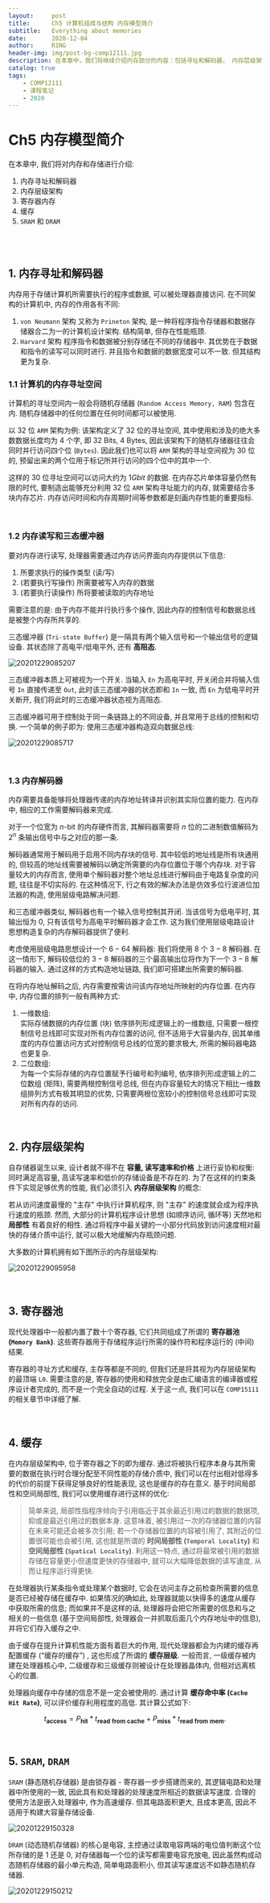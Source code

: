 ```yaml
---
layout:     post
title:      Ch5 计算机组成与结构 内存模型简介
subtitle:   Everything about memories
date:       2020-12-04
author:     R1NG
header-img: img/post-bg-comp12111.jpg
description: 在本章中，我们将继续介绍内存部分的内容：包括寻址和解码器， 内存层级架构， 寄存器内存， 缓存和SRAM与DRAM。 
catalog: true
tags:
    - COMP12111
    - 课程笔记
    - 2020
---
```


# Ch5 内存模型简介

在本章中, 我们将对内存和存储进行介绍:
1. 内存寻址和解码器
2. 内存层级架构
3. 寄存器内存
4. 缓存
5.  `SRAM` 和 `DRAM`

<br>
<br>


## 1. 内存寻址和解码器

内存用于存储计算机所需要执行的程序或数据, 可以被处理器直接访问. 在不同架构的计算机中, 内存的作用各有不同:

1. `von Neumann` 架构
   又称为 `Prineton` 架构, 是一种将程序指令存储器和数据存储器合二为一的计算机设计架构. 结构简单, 但存在性能瓶颈. 
2. `Harvard` 架构
    程序指令和数据被分别存储在不同的存储器中. 其优势在于数据和指令的读写可以同时进行. 并且指令和数据的数据宽度可以不一致. 但其结构更为复杂. 

### 1.1 计算机的内存寻址空间

计算机的寻址空间内一般会将随机存储器 (`Random Access Memory, RAM`) 包含在内. 随机存储器中的任何位置在任何时间都可以被使用. 

以 $32$ 位 `ARM` 架构为例: 该架构定义了 $32$ 位的寻址空间, 其中使用和涉及的绝大多数数据长度均为 $4$ 个字, 即 $32$ Bits, $4$ Bytes, 因此该架构下的随机存储器往往会同时并行访问四个位 (`Bytes`). 因此我们也可以将 `ARM` 架构的寻址空间视为 $30$ 位的, 预留出来的两个位用于标记所并行访问的四个位中的其中一个. 

这样的 $30$ 位寻址空间可以访问大约为 $1Gbit$ 的数据. 在内存芯片单体容量仍然有限的时代, 要制造出能够充分利用 $32$ 位 `ARM` 架构寻址能力的内存, 就需要结合多块内存芯片. 内存访问时间和内存周期时间等参数都是刻画内存性能的重要指标. 

<br>

### 1.2 内存读写和三态缓冲器
要对内存进行读写, 处理器需要通过内存访问界面向内存提供以下信息: 
1. 所要求执行的操作类型 (读/写)
2. (若要执行写操作) 所需要被写入内存的数据
3. (若要执行读操作) 所将要被读取的内存地址<br>

需要注意的是: 由于内存不能并行执行多个操作, 因此内存的控制信号和数据总线是被整个内存所共享的. 

三态缓冲器 (`Tri-state Buffer`) 是一隔具有两个输入信号和一个输出信号的逻辑设备. 其状态除了高电平/低电平外, 还有 **高阻态**. 

![20201229085207](https://cdn.jsdelivr.net/gh/KirisameMarisaa/KirisameMarisaa.github.io/img/blogpost_images/20201229085207.png)

三态缓冲器本质上可被视为一个开关. 当输入 `En` 为高电平时, 开关闭合并将输入信号 `In` 直接传递至 `Out`, 此时该三态缓冲器的状态即和 `In` 一致, 而 `En` 为低电平时开关断开, 我们将此时的三态缓冲器状态视为高阻态. 

三态缓冲器可用于控制处于同一条链路上的不同设备, 并且常用于总线的控制和切换. 一个简单的例子即为: 使用三态缓冲器构造双向数据总线: 

![20201229085717](https://cdn.jsdelivr.net/gh/KirisameMarisaa/KirisameMarisaa.github.io/img/blogpost_images/20201229085717.png)

<br>

### 1.3 内存解码器

内存需要具备能够将处理器传递的内存地址转译并识别其实际位置的能力. 在内存中, 相应的工作需要解码器来完成. 

对于一个位宽为 $n$-bit 的内存硬件而言, 其解码器需要将 $n$ 位的二进制数值解码为 $2^n$ 条输出信号中与之对应的那一条. 

解码器通常用于解码用于启用不同内存块的信号. 其中较低的地址线是所有块通用的, 但较高的地址线需要被解码以确定所需要的内存位置位于哪个内存块. 对于容量较大的内存而言, 使用单个解码器对整个地址总线进行解码由于电路复杂度的问题, 往往是不切实际的. 在这种情况下, 行之有效的解决办法是仿效多位行波进位加法器的构造, 使用层级电路解决问题. 

和三态缓冲器类似, 解码器也有一个输入信号控制其开闭. 当该信号为低电平时, 其输出恒为 $0$, 只有该信号为高电平时解码器才会工作. 这为我们使用层级电路设计思想构造复杂的内存解码器提供了便利. 

考虑使用层级电路思想设计一个 $6-64$ 解码器: 我们将使用 $8$ 个 $3-8$ 解码器. 在这一情形下, 解码较低位的 $3-8$ 解码器的三个最高输出位将作为下一个 $3-8$ 解码器的输入. 通过这样的方式构造地址链路, 我们即可搭建出所需要的解码器. 

在将内存地址解码之后, 内存需要按需访问该内存地址所映射的内存位置. 在内存中, 内存位置的排列一般有两种方式:<br>
1.  一维数组: <br>
   实际存储数据的内存位置 (块) 依序排列形成逻辑上的一维数组, 只需要一根控制信号总线即可实现对所有内存位置的访问, 但不适用于大容量内存, 因其单维度的内存位置访问方式对控制信号总线的位宽的要求极大, 所需的解码器电路也更复杂. 
2. 二位数组: <br>
   为每一个实际存储的内存位置赋予行编号和列编号, 依序排列形成逻辑上的二位数组 (矩阵), 需要两根控制信号总线, 但在内存容量较大的情况下相比一维数组排列方式有极其明显的优势, 只需要两根位宽较小的控制信号总线即可实现对所有内存的访问. 

<br>

## 2. 内存层级架构

自存储器诞生以来, 设计者就不得不在 **容量, 读写速率和价格** 上进行妥协和权衡: 同时满足高容量, 高读写速率和低价的存储设备是不存在的. 为了在这样的约束条件下实现足够优秀的性能, 我们必须引入 **内存层级架构** 的概念:

若从访问速度最慢的 "主存" 中执行计算机程序, 则 "主存" 的速度就会成为程序执行速度的瓶颈. 然而, 大部分的计算机程序设计思想 (如顺序访问, 循环等) 天然地和 **局部性** 有着良好的相性. 通过将程序中最关键的一小部分代码放到访问速度相对最快的存储介质中运行, 就可以极大地缓解内存瓶颈问题. 

大多数的计算机拥有如下图所示的内存层级架构: 

![20201229095958](https://cdn.jsdelivr.net/gh/KirisameMarisaa/KirisameMarisaa.github.io/img/blogpost_images/20201229095958.png)


<br>

## 3. 寄存器池
现代处理器中一般都内置了数十个寄存器, 它们共同组成了所谓的 **寄存器池 (`Memory Bank`)**. 这些寄存器用于存储程序运行所需的操作符和程序运行的 (中间) 结果. 

寄存器的寻址方式和缓存, 主存等都是不同的, 但我们还是将其视为内存层级架构的最顶端 `L0`. 需要注意的是, 寄存器的使用和释放完全是由汇编语言的编译器或程序设计者完成的, 而不是一个完全自动的过程. 关于这一点, 我们可以在 `COMP15111` 的相关章节中详细了解.  

<br>

## 4. 缓存
在内存层级架构中, 位于寄存器之下的即为缓存. 通过将被执行程序本身与其所需要的数据在执行时合理分配至不同性能的存储介质中, 我们可以在付出相对低得多的代价的前提下获得足够良好的性能表现, 这也是缓存的存在意义. 基于时间局部性和空间局部性, 我们可以使用缓存进行这样的优化: 

>简单来说, 局部性指程序倾向于引用临近于其余最近引用过的数据的数据项, 抑或是最近引用过的数据本身. 这意味着, 被引用过一次的存储器位置的内容在未来可能还会被多次引用; 若一个存储器位置的内容被引用了, 其附近的位置很可能也会被引用, 这也就是所谓的 **时间局部性 (`Temporal Locality`)** 和 **空间局部性 (`Spatical Locality`)**. 利用这一特点, 通过将最常被引用的数据存储在容量更小但速度更快的存储器中, 就可以大幅降低数据的读写速度, 从而让程序运行得更快. 

在处理器执行某条指令或处理某个数据时, 它会在访问主存之前检查所需要的信息是否已经被存储在缓存中. 如果情况的确如此, 处理器就能以快得多的速度从缓存中获取所需的信息; 而如果并不是这样的话, 处理器将会把它所需要的信息和与之相关的一些信息 (基于空间局部性, 处理器会一并抓取后面几个内存地址中的信息), 并将它们存入缓存之中. 

由于缓存在提升计算机性能方面有着巨大的作用, 现代处理器都会为内建的缓存再配置缓存 (“缓存的缓存”) , 这也形成了所谓的 **缓存层级**. 一般而言, 一级缓存被内建在处理器核心中, 二级缓存和三级缓存则被设计在处理器晶体内, 但相对远离核心的位置.   

处理器向缓存中存储的信息不是一定会被使用的. 通过计算 **缓存命中率 (`Cache Hit Rate`)**, 可以评价缓存利用程度的高低. 其计算公式如下:

<center>

$t_{\mathbf{access}} = P_{\mathbf{hit}} * t_{\mathbf{read~from~cache}} + P_{\mathbf{miss}} * t_{\mathbf{read ~from~mem}}$. 


</center>


<br>

##  5.  `SRAM`, `DRAM`
`SRAM` (静态随机存储器) 是由锁存器 - 寄存器一步步搭建而来的, 其逻辑电路和处理器中所使用的一致, 因此具有和处理器的处理速度所相近的数据读写速度. 合理的使用方法是嵌入处理器中, 作为高速缓存. 但其电路面积更大, 且成本更高, 因此不适用于构建大容量存储设备. 

![20201229150328](https://cdn.jsdelivr.net/gh/KirisameMarisaa/KirisameMarisaa.github.io/img/blogpost_images/20201229150328.png)

`DRAM` (动态随机存储器) 的核心是电容, 主控通过读取电容两端的电位值判断这个位所存储的是 $1$ 还是 $0$, 对存储器每一个位的读写都需要电容充放电, 因此虽然构成动态随机存储器的最小单元构造, 简单电路面积小, 但其读写速度远不如静态随机存储器. 

![20201229150212](https://cdn.jsdelivr.net/gh/KirisameMarisaa/KirisameMarisaa.github.io/img/blogpost_images/20201229150212.png)